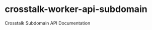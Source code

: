 crosstalk-worker-api-subdomain
==============================

Crosstalk Subdomain API Documentation